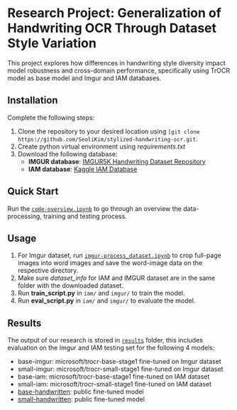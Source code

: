 # Research Project: Generalization of Handwriting OCR Through Dataset Style Variation

This project explores how differences in handwriting style diversity impact model robustness and cross-domain performance, specifically using TrOCR model as base model and Imgur and IAM databases. 

## Installation
Complete the following steps:
1. Clone the repository to your desired location using ```[git clone https://github.com/SeoliKim/stylized-handwriting-ocr.git```.
2. Create python virtual environment using *requirements.txt*
3. Download the following database:
   - **IMGUR database**: [IMGUR5K Handwriting Dataset Repository](https://github.com/facebookresearch/IMGUR5K-Handwriting-Dataset)
   - **IAM database**: [Kaggle IAM Database](https://www.kaggle.com/datasets/nibinv23/iam-handwriting-word-database)

## Quick Start
Run the [`code-overview.ipynb`](code-overview.ipynb) to go through an overview the data-processing, training and testing process. 


## Usage
1.  For Imgur dataset, run [`imgur-process_dataset.ipynb`](/imgur/dataset/process_dataset.ipynb) to crop full-page images into word images and save the word-image data on the respective directory.
2.  Make sure  *dataset_info* for IAM and IMGUR dataset are in the same folder with the downloaded dataset.
3.  Run **train_script.py** in `iam/` and `imgur/` to train the model.
4.  Run **eval_script.py** in `iam/` and `imgur/` to evaluate the model.

## Results
The output of our research is stored in [`results`](/results) folder, this includes evaluation on the Imgur and IAM testing set for the following 4 models:
- base-imgur: microsoft/trocr-base-stage1 fine-tuned on Imgur dataset
- small-imgur: microsoft/trocr-small-stage1 fine-tuned on Imgur dataset
- base-iam: microsoft/trocr-base-stage1 fine-tuned on IAM dataset
- small-iam: microsoft/trocr-small-stage1 fine-tuned on IAM dataset
- [base-handwritten](https://huggingface.co/microsoft/trocr-base-handwritten): public fine-tuned model
- [small-handwritten](https://huggingface.co/microsoft/trocr-small-handwritten): public fine-tuned model


